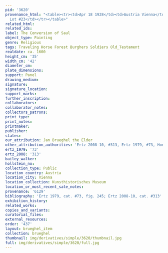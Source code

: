 ```yaml
---
pid: '3620'
provenance_html: "<table><tr><td>Apr 18 1928</td><td>Austria Vienna</td><td>Sale Gluckselig
  Lot #23</td></tr></table>"
related_html: 
related_ids: 
label: The Conversion of Saul
object_type: Painting
genre: Religious
tags: Traveling Horse Forest Burghers Soldiers Old_Testament
realdate: ca. 1600
height_cm: '35'
width_cm: '42'
diameter_cm: 
plate_dimensions: 
support: Panel
drawing_medium: 
signature: 
signature_location: 
support_marks: 
further_inscription: 
collaborators: 
collaborator_notes: 
collectors_patrons: 
print_type: 
print_notes: 
printmaker: 
publisher: 
states: 
our_attribution: Jan Brueghel the Elder
other_attribution_authorities: 'Ertz 2008-10, #313, Ertz 1979, #73, Honig database'
ertz_1979: '73'
ertz_2008: '313'
bailey_walker: 
hollstein_no: 
collection_type: Public
location_country: Austria
location_city: Vienna
location_collection: Kunsthistorisches Museum
location_or_most_recent_sale_notes: 
provenance: '6129'
bibliography: 'Ertz 1979, cat. #73, fig. 245; Ertz 2008-10, cat. #313'
exhibition_history: 
related_works: 
copies_and_variants: 
curatorial_files: 
external_resources: 
order: '437'
layout: brueghel_item
collection: brueghel
thumbnail: img/derivatives/simple/3620/thumbnail.jpg
full: img/derivatives/simple/3620/full.jpg
---
```


